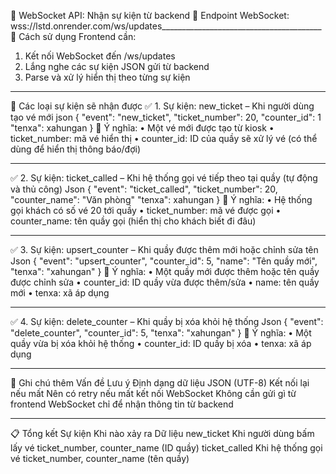 📡 WebSocket API: Nhận sự kiện từ backend
🔌 Endpoint WebSocket:
wss://lstd.onrender.com/ws/updates________________________________________
🔁 Cách sử dụng
Frontend cần:
1.	Kết nối WebSocket đến /ws/updates
2.	Lắng nghe các sự kiện JSON gửi từ backend
3.	Parse và xử lý hiển thị theo từng sự kiện
________________________________________
📨 Các loại sự kiện sẽ nhận được
✅ 1. Sự kiện: new_ticket – Khi người dùng tạo vé mới
json
{
  "event": "new_ticket",
  "ticket_number": 20,
  "counter_id": 1
  "tenxa": xahungan
}
📌 Ý nghĩa:
•	Một vé mới được tạo từ kiosk
•	ticket_number: mã vé hiển thị
•	counter_id: ID của quầy sẽ xử lý vé (có thể dùng để hiển thị thông báo/đợi)
________________________________________
✅ 2. Sự kiện: ticket_called – Khi hệ thống gọi vé tiếp theo tại quầy (tự động và thủ công)
Json
{
  "event": "ticket_called",
  "ticket_number": 20,
  "counter_name": "Văn phòng"
  "tenxa": xahungan
}
📌 Ý nghĩa:
•	Hệ thống gọi khách có số vé 20 tới quầy
•	ticket_number: mã vé được gọi
•	counter_name: tên quầy gọi (hiển thị cho khách biết đi đâu)
________________________________________
✅ 3. Sự kiện: upsert_counter – Khi quầy được thêm mới hoặc chỉnh sửa tên
Json
{
  "event": "upsert_counter",
  "counter_id": 5,
  "name": "Tên quầy mới",
  "tenxa": "xahungan"
}
📌 Ý nghĩa:
• Một quầy mới được thêm hoặc tên quầy được chỉnh sửa
• counter_id: ID quầy vừa được thêm/sửa
• name: tên quầy mới
• tenxa: xã áp dụng
________________________________________
✅ 4. Sự kiện: delete_counter – Khi quầy bị xóa khỏi hệ thống
Json
{
  "event": "delete_counter",
  "counter_id": 5,
  "tenxa": "xahungan"
}
📌 Ý nghĩa:
• Một quầy vừa bị xóa khỏi hệ thống
• counter_id: ID quầy bị xóa
• tenxa: xã áp dụng
________________________________________

📌 Ghi chú thêm
Vấn đề	Lưu ý
Định dạng dữ liệu	JSON (UTF-8)
Kết nối lại nếu mất	Nên có retry nếu mất kết nối WebSocket
Không cần gửi gì từ frontend	WebSocket chỉ để nhận thông tin từ backend
________________________________________
📋 Tổng kết
Sự kiện	Khi nào xảy ra	Dữ liệu
new_ticket	Khi người dùng bấm lấy vé	ticket_number, counter_name (ID quầy)
ticket_called	Khi hệ thống gọi vé	ticket_number, counter_name (tên quầy)


